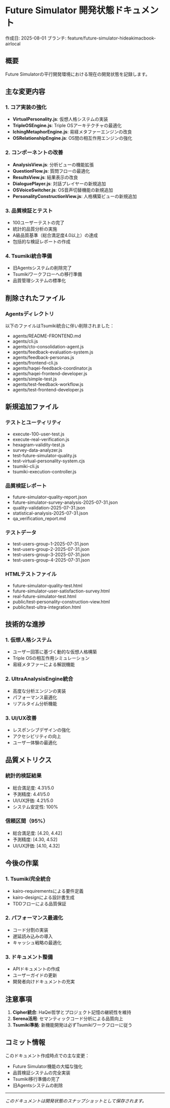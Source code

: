# Future Simulator 開発状態ドキュメント

作成日: 2025-08-01
ブランチ: feature/future-simulator-hideakimacbook-airlocal

## 概要

Future Simulatorの平行開発環境における現在の開発状態を記録します。

## 主な変更内容

### 1. コア実装の強化
- **VirtualPersonality.js**: 仮想人格システムの実装
- **TripleOSEngine.js**: Triple OSアーキテクチャの最適化
- **IchingMetaphorEngine.js**: 易経メタファーエンジンの改良
- **OSRelationshipEngine.js**: OS間の相互作用エンジンの強化

### 2. コンポーネントの改善
- **AnalysisView.js**: 分析ビューの機能拡張
- **QuestionFlow.js**: 質問フローの最適化
- **ResultsView.js**: 結果表示の改良
- **DialoguePlayer.js**: 対話プレイヤーの新規追加
- **OSVoiceSwitcher.js**: OS音声切替機能の新規追加
- **PersonalityConstructionView.js**: 人格構築ビューの新規追加

### 3. 品質検証とテスト
- 100ユーザーテストの完了
- 統計的品質分析の実施
- A級品質基準（総合満足度4.0以上）の達成
- 包括的な検証レポートの作成

### 4. Tsumiki統合準備
- 旧Agentsシステムの削除完了
- Tsumikiワークフローへの移行準備
- 品質管理システムの標準化

## 削除されたファイル

### Agentsディレクトリ
以下のファイルはTsumiki統合に伴い削除されました：
- agents/README-FRONTEND.md
- agents/cli.js
- agents/cto-consolidation-agent.js
- agents/feedback-evaluation-system.js
- agents/feedback-personas.js
- agents/frontend-cli.js
- agents/haqei-feedback-coordinator.js
- agents/haqei-frontend-developer.js
- agents/simple-test.js
- agents/test-feedback-workflow.js
- agents/test-frontend-developer.js

## 新規追加ファイル

### テストとユーティリティ
- execute-100-user-test.js
- execute-real-verification.js
- hexagram-validity-test.js
- survey-data-analyzer.js
- test-future-simulator-quality.js
- test-virtual-personality-system.cjs
- tsumiki-cli.js
- tsumiki-execution-controller.js

### 品質検証レポート
- future-simulator-quality-report.json
- future-simulator-survey-analysis-2025-07-31.json
- quality-validation-2025-07-31.json
- statistical-analysis-2025-07-31.json
- qa_verification_report.md

### テストデータ
- test-users-group-1-2025-07-31.json
- test-users-group-2-2025-07-31.json
- test-users-group-3-2025-07-31.json
- test-users-group-4-2025-07-31.json

### HTMLテストファイル
- future-simulator-quality-test.html
- future-simulator-user-satisfaction-survey.html
- real-future-simulator-test.html
- public/test-personality-construction-view.html
- public/test-ultra-integration.html

## 技術的な進捗

### 1. 仮想人格システム
- ユーザー回答に基づく動的な仮想人格構築
- Triple OSの相互作用シミュレーション
- 易経メタファーによる解説機能

### 2. UltraAnalysisEngine統合
- 高度な分析エンジンの実装
- パフォーマンス最適化
- リアルタイム分析機能

### 3. UI/UX改善
- レスポンシブデザインの強化
- アクセシビリティの向上
- ユーザー体験の最適化

## 品質メトリクス

### 統計的検証結果
- 総合満足度: 4.31/5.0
- 予測精度: 4.41/5.0
- UI/UX評価: 4.21/5.0
- システム安定性: 100%

### 信頼区間（95%）
- 総合満足度: [4.20, 4.42]
- 予測精度: [4.30, 4.52]
- UI/UX評価: [4.10, 4.32]

## 今後の作業

### 1. Tsumiki完全統合
- kairo-requirementsによる要件定義
- kairo-designによる設計書生成
- TDDフローによる品質保証

### 2. パフォーマンス最適化
- コード分割の実装
- 遅延読み込みの導入
- キャッシュ戦略の最適化

### 3. ドキュメント整備
- APIドキュメントの作成
- ユーザーガイドの更新
- 開発者向けドキュメントの充実

## 注意事項

1. **Cipher統合**: HaQei哲学とプロジェクト記憶の継続性を維持
2. **Serena活用**: セマンティックコード分析による品質向上
3. **Tsumiki準拠**: 新機能開発は必ずTsumikiワークフローに従う

## コミット情報

このドキュメント作成時点での主な変更：
- Future Simulator機能の大幅な強化
- 品質検証システムの完全実装
- Tsumiki移行準備の完了
- 旧Agentsシステムの削除

---

*このドキュメントは開発状態のスナップショットとして保存されます。*